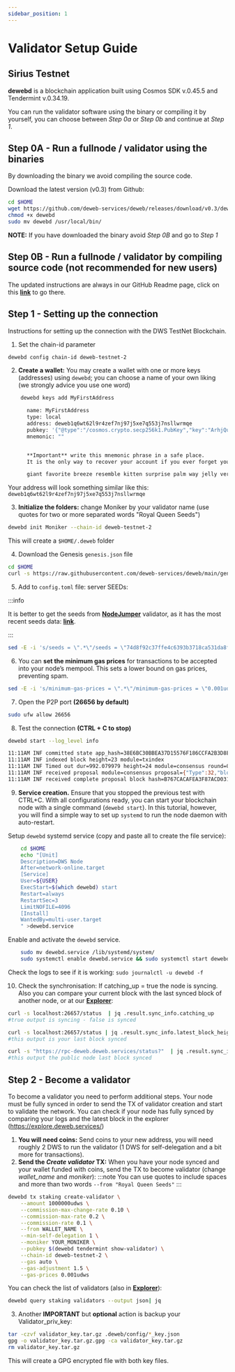```yaml
---
sidebar_position: 1
---
```


# Validator Setup Guide

## Sirius Testnet

**dewebd** is a blockchain application built using Cosmos SDK v.0.45.5 and Tendermint v.0.34.19.

You can run the validator software using the binary or compiling it by yourself, you can choose between _Step 0a_ or _Step 0b_ and continue at _Step 1_.

## Step 0A - Run a fullnode / validator using the binaries

By downloading the binary we avoid compiling the source code.

Download the latest version (v0.3) from Github:

```bash
cd $HOME
wget https://github.com/deweb-services/deweb/releases/download/v0.3/dewebd
chmod +x dewebd
sudo mv dewebd /usr/local/bin/
```

**NOTE:** If you have downloaded the binary avoid _Step 0B_ and go to _Step 1_

## Step 0B - Run a fullnode / validator by compiling source code (not recommended for new users)

The updated instructions are always in our GitHub Readme page, click on this **[link](https://github.com/deweb-services/deweb)** to go there.

## Step 1 - Setting up the connection

Instructions for setting up the connection with the DWS TestNet Blockchain.

1. Set the chain-id parameter

```bash
dewebd config chain-id deweb-testnet-2
```

2. **Create a wallet:** You may create a wallet with one or more keys (addresses) using `dewebd`; you can choose a name of your own liking (we strongly advice you use one word)

```bash
    dewebd keys add MyFirstAddress

      name: MyFirstAddress
      type: local
      address: deweb1q6wt62l9r4zef7nj97j5xe7q553j7nsllwrmqe
      pubkey: '{"@type":"/cosmos.crypto.secp256k1.PubKey","key":"ArhjQuNzZ+lSpIK9RrXK2da2PKAm7A3zpxTMHQnc/v+J"}'
      mnemonic: ""


      **Important** write this mnemonic phrase in a safe place.
      It is the only way to recover your account if you ever forget your password.

      giant favorite breeze resemble kitten surprise palm way jelly version use lucky pony depart napkin favorite slender normal grace always swarm funny hen cage
```

Your address will look something similar like this: `deweb1q6wt62l9r4zef7nj97j5xe7q553j7nsllwrmqe`

3. **Initialize the folders:** change Moniker by your validator name (use quotes for two or more separated words "Royal Queen Seeds")

```bash
dewebd init Moniker --chain-id deweb-testnet-2
```

This will create a `$HOME/.deweb` folder

4. Download the Genesis `genesis.json` file

```bash
cd $HOME
curl -s https://raw.githubusercontent.com/deweb-services/deweb/main/genesis.json > ~/.deweb/config/genesis.json
```

5. Add to `config.toml` file: server SEEDs:

:::info

It is better to get the seeds from **[NodeJumper](https://nodejumper.io/dws-testnet/sync)** validator, as it has the most recent seeds data: **[link](https://nodejumper.io/dws-testnet/sync)**.

:::

```bash
sed -E -i 's/seeds = \".*\"/seeds = \"74d8f92c37ffe4c6393b3718ca531da8f0bf0594@seed1.deweb.services:26656\"/' $HOME/.deweb/config/config.toml
```

6. You can **set the minimum gas prices** for transactions to be accepted into your node’s mempool. This sets a lower bound on gas prices, preventing spam.

```bash
sed -E -i 's/minimum-gas-prices = \".*\"/minimum-gas-prices = \"0.001udws\"/' $HOME/.deweb/config/app.toml
```

7. Open the P2P port **(26656 by default)**

```bash
sudo ufw allow 26656
```

8. Test the connection **(CTRL + C to stop)**

```bash
dewebd start --log_level info
```

```bash
11:11AM INF committed state app_hash=38E6BC30BBEA37D15576F186CCFA2B3D8E30DFD281AB9F1E4BAACA5DD1E45863 height=23 module=state num_txs=0
11:11AM INF indexed block height=23 module=txindex
11:11AM INF Timed out dur=992.079979 height=24 module=consensus round=0 step=1
11:11AM INF received proposal module=consensus proposal={"Type":32,"block_id":{"hash":"B767CACAFEA3F87ACD0310C97079226BC1CA896BB41C71CD6B8B3B7BFCB9E4C7","parts":{"hash":"3E2426205921EDC5EF324FD3EA97ABB98B3A62AE2881B9CBFBBDF90C923A6315","total":1}},"height":24,"pol_round":-1,"round":0,"signature":"rSY4tqX2fhLVyGzLk/A3OaYt0re3/zka2bhMhYLZjVTn4lANV0yi9TbWHwp43SGiwIUVeBHoHdbFLg8mqVVNCA==","timestamp":"2022-01-12T11:11:54.504978728Z"}
11:11AM INF received complete proposal block hash=B767CACAFEA3F87ACD0310C97079226BC1CA896BB41C71CD6B8B3B7BFCB9E4C7 height=24 module=consensus
```

9. **Service creation.** Ensure that you stopped the previous test with CTRL+C. With all configurations ready, you can start your blockchain node with a single command (`dewebd start`). In this tutorial, however, you will find a simple way to set up `systemd` to run the node daemon with auto-restart.

Setup `dewebd` systemd service (copy and paste all to create the file service):

```bash
    cd $HOME
    echo "[Unit]
    Description=DWS Node
    After=network-online.target
    [Service]
    User=${USER}
    ExecStart=$(which dewebd) start
    Restart=always
    RestartSec=3
    LimitNOFILE=4096
    [Install]
    WantedBy=multi-user.target
    " >dewebd.service
```

Enable and activate the `dewebd` service.

```bash
    sudo mv dewebd.service /lib/systemd/system/
    sudo systemctl enable dewebd.service && sudo systemctl start dewebd.service
```

Check the logs to see if it is working: `sudo journalctl -u dewebd -f`

10. Check the synchronisation: If catching_up = true the node is syncing. Also you can compare your current block with the last synced block of another node, or at our **[Explorer](https://explore.deweb.services/)**:

```bash
curl -s localhost:26657/status  | jq .result.sync_info.catching_up
#true output is syncing - false is synced

curl -s localhost:26657/status | jq .result.sync_info.latest_block_height
#this output is your last block synced

curl -s "https://rpc-deweb.deweb.services/status?"  | jq .result.sync_info.latest_block_height
#this output the public node last block synced
```

## Step 2 - Become a validator

To become a validator you need to perform additional steps. Your node must be fully synced in order to send the TX of validator creation and start to validate the network. You can check if your node has fully synced by comparing your logs and the latest block in the explorer (https://explore.deweb.services/)

1. **You will need coins:** Send coins to your new address, you will need roughly 2 DWS to run the validator (1 DWS for self-delegation and a bit more for transactions).
2. **Send the _Create validator_ TX:**
   When you have your node synced and your wallet funded with coins, send the TX to become validator (change _wallet_name_ and _moniker_):
   :::note
   You can use quotes to include spaces and more than two words `--from "Royal Queen Seeds"`
   :::

```bash
dewebd tx staking create-validator \
    --amount 1000000udws \
    --commission-max-change-rate 0.10 \
    --commission-max-rate 0.2 \
    --commission-rate 0.1 \
    --from WALLET_NAME \
    --min-self-delegation 1 \
    --moniker YOUR_MONIKER \
    --pubkey $(dewebd tendermint show-validator) \
    --chain-id deweb-testnet-2 \
    --gas auto \
    --gas-adjustment 1.5 \
    --gas-prices 0.001udws
```

You can check the list of validators (also in **[Explorer](https://explore.deweb.services/)**):

```bash
dewebd query staking validators --output json| jq
```

3. Another **IMPORTANT** but **optional** action is backup your Validator_priv_key:

```bash
tar -czvf validator_key.tar.gz .deweb/config/*_key.json
gpg -o validator_key.tar.gz.gpg -ca validator_key.tar.gz
rm validator_key.tar.gz
```

This will create a GPG encrypted file with both key files.
